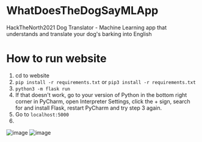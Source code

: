 # WhatDoesTheDogSayMLApp
HackTheNorth2021 Dog Translator - Machine Learning app that understands and translate your dog's barking into English  

# How to run website
1. cd to website
2. `pip install -r requirements.txt` or `pip3 install -r requirements.txt`
3. `python3 -m flask run`
4. If that doesn't work, go to your version of Python in the bottom right corner in PyCharm, open Interpreter Settings, click the + sign, search for and install Flask, restart PyCharm and try step 3 again.
5. Go to `localhost:5000`
6. 
![image](https://user-images.githubusercontent.com/43624090/133915824-258a542d-709c-4825-9eac-ba5e3cb01ab5.png)
![image](https://user-images.githubusercontent.com/43624090/133916072-69e8e62d-1dfa-4f7d-a30c-9fe6e7f7afec.png)



